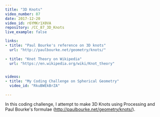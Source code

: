 ```yaml
---
title: "3D Knots"
video_number: 87
date: 2017-12-20
video_id: r6YMKr1X0VA
repository: /CC_87_3D_Knots
live_example: false

links:
- title: "Paul Bourke's reference on 3D knots"
  url: "http://paulbourke.net/geometry/knots/"
  
- title: "Knot Theory on Wikipedia"
  url: "https://en.wikipedia.org/wiki/Knot_theory"
    

videos:
- title: "My Coding Challenge on Spherical Geometry"
  video_id: "RkuBWEkBrZA"
    
---
```


In this coding challenge, I attempt to make 3D Knots using Processing and Paul Bourke's formulae (http://paulbourke.net/geometry/knots/).
